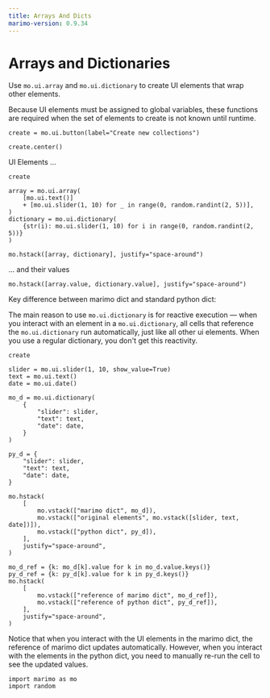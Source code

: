 ```yaml
---
title: Arrays And Dicts
marimo-version: 0.9.34
---
```


# Arrays and Dictionaries
<!---->
Use `mo.ui.array` and `mo.ui.dictionary` to create UI elements that wrap
other elements.

Because UI elements must be assigned to global variables,
these functions are required when the set of elements to create is not
known until runtime.

```{.python.marimo}
create = mo.ui.button(label="Create new collections")
```

```{.python.marimo}
create.center()
```

UI Elements ...

```{.python.marimo}
create

array = mo.ui.array(
    [mo.ui.text()]
    + [mo.ui.slider(1, 10) for _ in range(0, random.randint(2, 5))],
)
dictionary = mo.ui.dictionary(
    {str(i): mo.ui.slider(1, 10) for i in range(0, random.randint(2, 5))}
)

mo.hstack([array, dictionary], justify="space-around")
```

... and their values

```{.python.marimo}
mo.hstack([array.value, dictionary.value], justify="space-around")
```

Key difference between marimo dict and standard python dict:

The main reason to use `mo.ui.dictionary` is for reactive execution — when you interact with an element in a `mo.ui.dictionary`, all cells that reference the `mo.ui.dictionary` run automatically, just like all other ui elements. When you use a regular dictionary, you don't get this reactivity.

```{.python.marimo hide_code="true"}
create

slider = mo.ui.slider(1, 10, show_value=True)
text = mo.ui.text()
date = mo.ui.date()

mo_d = mo.ui.dictionary(
    {
        "slider": slider,
        "text": text,
        "date": date,
    }
)

py_d = {
    "slider": slider,
    "text": text,
    "date": date,
}

mo.hstack(
    [
        mo.vstack(["marimo dict", mo_d]),
        mo.vstack(["original elements", mo.vstack([slider, text, date])]),
        mo.vstack(["python dict", py_d]),
    ],
    justify="space-around",
)
```

```{.python.marimo hide_code="true"}
mo_d_ref = {k: mo_d[k].value for k in mo_d.value.keys()}
py_d_ref = {k: py_d[k].value for k in py_d.keys()}
mo.hstack(
    [
        mo.vstack(["reference of marimo dict", mo_d_ref]),
        mo.vstack(["reference of python dict", py_d_ref]),
    ],
    justify="space-around",
)
```

Notice that when you interact with the UI elements in the marimo dict, the reference of marimo dict updates automatically. However, when you interact with the elements in the python dict, you need to manually re-run the cell to see the updated values.

```{.python.marimo}
import marimo as mo
import random
```